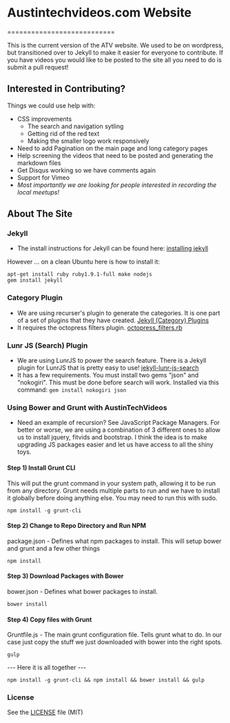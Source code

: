 # Austintechvideos.com Website
===========================

This is the current version of the ATV website. We used to be on wordpress, but transitioned over to Jekyll to make it 
easier for everyone to contribute. If you have videos you would like to be posted to the site all you need to do is 
submit a pull request!

## Interested in Contributing?

Things we could use help with:
* CSS improvements
  * The search and navigation sytling
  * Getting rid of the red text
  * Making the smaller logo work responsively
* Need to add Pagination on the main page and long category pages
* Help screening the videos that need to be posted and generating the markdown files
* Get Disqus working so we have comments again
* Support for Vimeo
* *Most importantly we are looking for people interested in recording the local meetups!*


## About The Site
### Jekyll
* The install instructions for Jekyll can be found here: [installing jekyll](http://jekyllrb.com/docs/installation/)

However ... on a clean Ubuntu here is how to install it:

``` 
apt-get install ruby ruby1.9.1-full make nodejs
gem install jekyll
```  

### Category Plugin
* We are using recurser's plugin to generate the categories. It is one part of a set of plugins that they have created.
 [Jekyll (Category) Plugins](https://github.com/recurser/jekyll-plugins)
* It requires the octopress filters plugin.
 [octopress_filters.rb](https://github.com/recurser/jekyll-plugins/blob/master/_plugins/octopress_filters.rb)

### Lunr JS (Search) Plugin
* We are using LunrJS to power the search feature. There is a Jekyll plugin for LunrJS that is pretty easy to use! 
[jekyll-lunr-js-search](https://github.com/slashdotdash/jekyll-lunr-js-search)
* It has a few requirements. You must install two gems "json" and "nokogiri". This must be done before search will 
work. Installed via this command: ```gem install nokogiri json```

### Using Bower and Grunt with AustinTechVideos
* Need an example of recursion? See JavaScript Package Managers. For better or worse, we are using a
combination of 3 different ones to allow us to install jquery, fitvids and bootstrap. I think
the idea is to make upgrading JS packages easier and let us have access to all the shiny toys.

#### Step 1) Install Grunt CLI

This will put the grunt command in your system path, allowing it to be run from any directory. 
Grunt needs multiple parts to run and we have to install it globally before doing anything else.
You may need to run this with sudo. 

```
npm install -g grunt-cli
```


#### Step 2) Change to Repo Directory and Run NPM

package.json - Defines what npm packages to install. This will setup bower and grunt and a few other things

```
npm install
```

#### Step 3) Download Packages with Bower

bower.json - Defines what bower packages to install. 

```
bower install 
```

#### Step 4) Copy files with Grunt

Gruntfile.js - The main grunt configuration file. Tells grunt what to do. In our case just copy 
the stuff we just downloaded with bower into the right spots. 

```
gulp
```

--- Here it is all together ---

```
npm install -g grunt-cli && npm install && bower install && gulp
```


### License
See the [LICENSE](LICENSE.md) file (MIT)

